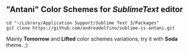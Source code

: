 ## "Antani" Color Schemes for *SublimeText* editor


    cd "~/Library/Application Support/Sublime Text 3/Packages"
    git clone https://github.com/andreadelfino/sublime-cs-antani.git

Mainly **Tomorrow** and **Lifted** color schemes variations, try it with **Soda** theme. ;)
